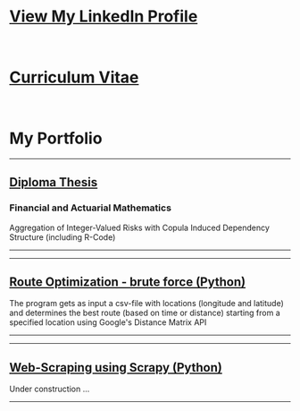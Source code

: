 # [View My LinkedIn Profile](https://www.linkedin.com/in/martschm/)

<br>

# [Curriculum Vitae](/about_me)

<br>

# My Portfolio

---

## [Diploma Thesis](/diploma_thesis)

### Financial and Actuarial Mathematics

Aggregation of Integer-Valued Risks with Copula Induced Dependency Structure (including R-Code)

---

---
## [Route Optimization - brute force (Python)](/python_route_optimization)

The program gets as input a csv-file with locations (longitude and latitude) and determines the best route (based on time or distance) starting from a specified location using Google's Distance Matrix API

---

---
## [Web-Scraping using Scrapy (Python)]()

Under construction ...

---
